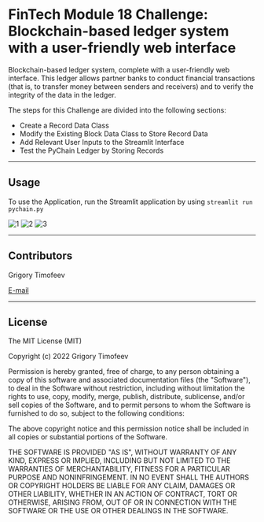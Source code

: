 # FinTech Module 18 Challenge: Blockchain-based ledger system with a user-friendly web interface


Blockchain-based ledger system, complete with a user-friendly web interface. This ledger allows partner banks to conduct financial transactions (that is, to transfer money between senders and receivers) and to verify the integrity of the data in the ledger.

The steps for this Challenge are divided into the following sections:

 - Create a Record Data Class
 - Modify the Existing Block Data Class to Store Record Data
 - Add Relevant User Inputs to the Streamlit Interface
 - Test the PyChain Ledger by Storing Records

---

## Usage

To use the Application, run the Streamlit application by using `streamlit run pychain.py` 

![1](1.png)
![2](2.png)
![3](3.png)

---

## Contributors

Grigory Timofeev

[E-mail](fintech_github_challenge18@unloca.com)

---

## License

The MIT License (MIT)

Copyright (c) 2022 Grigory Timofeev

Permission is hereby granted, free of charge, to any person obtaining a copy of this software and associated documentation files (the "Software"), to deal in the Software without restriction, including without limitation the rights to use, copy, modify, merge, publish, distribute, sublicense, and/or sell copies of the Software, and to permit persons to whom the Software is furnished to do so, subject to the following conditions:

The above copyright notice and this permission notice shall be included in all copies or substantial portions of the Software.

THE SOFTWARE IS PROVIDED "AS IS", WITHOUT WARRANTY OF ANY KIND, EXPRESS OR IMPLIED, INCLUDING BUT NOT LIMITED TO THE WARRANTIES OF MERCHANTABILITY, FITNESS FOR A PARTICULAR PURPOSE AND NONINFRINGEMENT. IN NO EVENT SHALL THE AUTHORS OR COPYRIGHT HOLDERS BE LIABLE FOR ANY CLAIM, DAMAGES OR OTHER LIABILITY, WHETHER IN AN ACTION OF CONTRACT, TORT OR OTHERWISE, ARISING FROM, OUT OF OR IN CONNECTION WITH THE SOFTWARE OR THE USE OR OTHER DEALINGS IN THE SOFTWARE.
